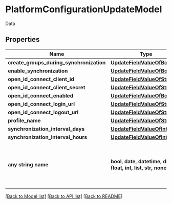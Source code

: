# PlatformConfigurationUpdateModel

Data

## Properties
Name | Type | Description | Notes
------------ | ------------- | ------------- | -------------
**create_groups_during_synchronization** | [**UpdateFieldValueOfBoolean**](UpdateFieldValueOfBoolean.md) |  | [optional] 
**enable_synchronization** | [**UpdateFieldValueOfBoolean**](UpdateFieldValueOfBoolean.md) |  | [optional] 
**open_id_connect_client_id** | [**UpdateFieldValueOfString**](UpdateFieldValueOfString.md) |  | [optional] 
**open_id_connect_client_secret** | [**UpdateFieldValueOfString**](UpdateFieldValueOfString.md) |  | [optional] 
**open_id_connect_enabled** | [**UpdateFieldValueOfBoolean**](UpdateFieldValueOfBoolean.md) |  | [optional] 
**open_id_connect_login_url** | [**UpdateFieldValueOfString**](UpdateFieldValueOfString.md) |  | [optional] 
**open_id_connect_logout_url** | [**UpdateFieldValueOfString**](UpdateFieldValueOfString.md) |  | [optional] 
**profile_name** | [**UpdateFieldValueOfString**](UpdateFieldValueOfString.md) |  | [optional] 
**synchronization_interval_days** | [**UpdateFieldValueOfInt32**](UpdateFieldValueOfInt32.md) |  | [optional] 
**synchronization_interval_hours** | [**UpdateFieldValueOfInt32**](UpdateFieldValueOfInt32.md) |  | [optional] 
**any string name** | **bool, date, datetime, dict, float, int, list, str, none_type** | any string name can be used but the value must be the correct type | [optional]

[[Back to Model list]](../README.md#documentation-for-models) [[Back to API list]](../README.md#documentation-for-api-endpoints) [[Back to README]](../README.md)


